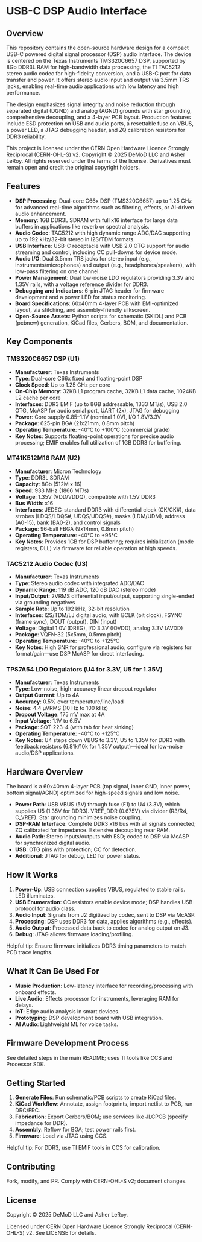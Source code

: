 # USB-C DSP Audio Interface

## Overview

This repository contains the open-source hardware design for a compact USB-C powered digital signal processor (DSP) audio interface. The device is centered on the Texas Instruments TMS320C6657 DSP, supported by 8Gb DDR3L RAM for high-bandwidth data processing, the TI TAC5212 stereo audio codec for high-fidelity conversion, and a USB-C port for data transfer and power. It offers stereo audio input and output via 3.5mm TRS jacks, enabling real-time audio applications with low latency and high performance.

The design emphasizes signal integrity and noise reduction through separated digital (DGND) and analog (AGND) grounds with star grounding, comprehensive decoupling, and a 4-layer PCB layout. Production features include ESD protection on USB and audio ports, a resettable fuse on VBUS, a power LED, a JTAG debugging header, and ZQ calibration resistors for DDR3 reliability.

This project is licensed under the CERN Open Hardware Licence Strongly Reciprocal (CERN-OHL-S) v2. Copyright © 2025 DeMoD LLC and Asher LeRoy. All rights reserved under the terms of the license. Derivatives must remain open and credit the original copyright holders.

## Features

- **DSP Processing**: Dual-core C66x DSP (TMS320C6657) up to 1.25 GHz for advanced real-time algorithms such as filtering, effects, or AI-driven audio enhancement.
- **Memory**: 1GB DDR3L SDRAM with full x16 interface for large data buffers in applications like reverb or spectral analysis.
- **Audio Codec**: TAC5212 with high dynamic range ADC/DAC supporting up to 192 kHz/32-bit stereo in I2S/TDM formats.
- **USB Interface**: USB-C receptacle with USB 2.0 OTG support for audio streaming and control, including CC pull-downs for device mode.
- **Audio I/O**: Dual 3.5mm TRS jacks for stereo input (e.g., instruments/microphones) and output (e.g., headphones/speakers), with low-pass filtering on one channel.
- **Power Management**: Dual low-noise LDO regulators providing 3.3V and 1.35V rails, with a voltage reference divider for DDR3.
- **Debugging and Indicators**: 6-pin JTAG header for firmware development and a power LED for status monitoring.
- **Board Specifications**: 60x40mm 4-layer PCB with EMI-optimized layout, via stitching, and assembly-friendly silkscreen.
- **Open-Source Assets**: Python scripts for schematic (SKiDL) and PCB (pcbnew) generation, KiCad files, Gerbers, BOM, and documentation.

## Key Components

### TMS320C6657 DSP (U1)
- **Manufacturer**: Texas Instruments
- **Type**: Dual-core C66x fixed and floating-point DSP
- **Clock Speed**: Up to 1.25 GHz per core
- **On-Chip Memory**: 32KB L1 program cache, 32KB L1 data cache, 1024KB L2 cache per core
- **Interfaces**: DDR3 EMIF (up to 8GB addressable, 1333 MT/s), USB 2.0 OTG, McASP for audio serial port, UART (2x), JTAG for debugging
- **Power**: Core supply 0.85–1.1V (nominal 1.0V), I/O 1.8V/3.3V
- **Package**: 625-pin BGA (21x21mm, 0.8mm pitch)
- **Operating Temperature**: -40°C to +100°C (commercial grade)
- **Key Notes**: Supports floating-point operations for precise audio processing; EMIF enables full utilization of 1GB DDR3 for buffering.

### MT41K512M16 RAM (U2)
- **Manufacturer**: Micron Technology
- **Type**: DDR3L SDRAM
- **Capacity**: 8Gb (512M x 16)
- **Speed**: 933 MHz (1866 MT/s)
- **Voltage**: 1.35V (VDD/VDDQ), compatible with 1.5V DDR3
- **Bus Width**: x16
- **Interfaces**: JEDEC-standard DDR3 with differential clock (CK/CK#), data strobes (LDQS/LDQS#, UDQS/UDQS#), masks (LDM/UDM), address (A0-15), bank (BA0-2), and control signals
- **Package**: 96-ball FBGA (9x14mm, 0.8mm pitch)
- **Operating Temperature**: -40°C to +95°C
- **Key Notes**: Provides 1GB for DSP buffering; requires initialization (mode registers, DLL) via firmware for reliable operation at high speeds.

### TAC5212 Audio Codec (U3)
- **Manufacturer**: Texas Instruments
- **Type**: Stereo audio codec with integrated ADC/DAC
- **Dynamic Range**: 119 dB ADC, 120 dB DAC (stereo mode)
- **Input/Output**: 2VRMS differential input/output, supporting single-ended via grounding negatives
- **Sample Rate**: Up to 192 kHz, 32-bit resolution
- **Interfaces**: I2S/TDM/LJ digital audio, with BCLK (bit clock), FSYNC (frame sync), DOUT (output), DIN (input)
- **Voltage**: Digital 1.0V (DREG), I/O 3.3V (IOVDD), analog 3.3V (AVDD)
- **Package**: VQFN-32 (5x5mm, 0.5mm pitch)
- **Operating Temperature**: -40°C to +125°C
- **Key Notes**: High SNR for professional audio; configure via registers for format/gain—use DSP McASP for direct interfacing.

### TPS7A54 LDO Regulators (U4 for 3.3V, U5 for 1.35V)
- **Manufacturer**: Texas Instruments
- **Type**: Low-noise, high-accuracy linear dropout regulator
- **Output Current**: Up to 4A
- **Accuracy**: 0.5% over temperature/line/load
- **Noise**: 4.4 µVRMS (10 Hz to 100 kHz)
- **Dropout Voltage**: 175 mV max at 4A
- **Input Voltage**: 1.1V to 6.5V
- **Package**: SOT-223-4 (with tab for heat sinking)
- **Operating Temperature**: -40°C to +125°C
- **Key Notes**: U4 steps down VBUS to 3.3V; U5 to 1.35V for DDR3 with feedback resistors (6.81k/10k for 1.35V output)—ideal for low-noise audio/DSP applications.

## Hardware Overview

The board is a 60x40mm 4-layer PCB (top signal, inner GND, inner power, bottom signal/AGND) optimized for high-speed signals and low noise.

- **Power Path**: USB VBUS (5V) through fuse (F1) to U4 (3.3V), which supplies U5 (1.35V for DDR3). VREF_DDR (0.675V) via divider (R3/R4, C_VREF). Star grounding minimizes noise coupling.
- **DSP-RAM Interface**: Complete DDR3 x16 bus with all signals connected; ZQ calibrated for impedance. Extensive decoupling near RAM.
- **Audio Path**: Stereo inputs/outputs with ESD; codec to DSP via McASP for synchronized digital audio.
- **USB**: OTG pins with protection; CC for detection.
- **Additional**: JTAG for debug, LED for power status.

## How It Works

1. **Power-Up**: USB connection supplies VBUS, regulated to stable rails. LED illuminates.
2. **USB Enumeration**: CC resistors enable device mode; DSP handles USB protocol for audio class.
3. **Audio Input**: Signals from J2 digitized by codec, sent to DSP via McASP.
4. **Processing**: DSP uses DDR3 for data, applies algorithms (e.g., effects).
5. **Audio Output**: Processed data back to codec for analog output on J3.
6. **Debug**: JTAG allows firmware loading/profiling.

Helpful tip: Ensure firmware initializes DDR3 timing parameters to match PCB trace lengths.

## What It Can Be Used For

- **Music Production**: Low-latency interface for recording/processing with onboard effects.
- **Live Audio**: Effects processor for instruments, leveraging RAM for delays.
- **IoT**: Edge audio analysis in smart devices.
- **Prototyping**: DSP development board with USB integration.
- **AI Audio**: Lightweight ML for voice tasks.

## Firmware Development Process

See detailed steps in the main README; uses TI tools like CCS and Processor SDK.

## Getting Started

1. **Generate Files**: Run schematic/PCB scripts to create KiCad files.
2. **KiCad Workflow**: Annotate, assign footprints, import netlist to PCB, run DRC/ERC.
3. **Fabrication**: Export Gerbers/BOM; use services like JLCPCB (specify impedance for DDR).
4. **Assembly**: Reflow for BGA; test power rails first.
5. **Firmware**: Load via JTAG using CCS.

Helpful tip: For DDR3, use TI EMIF tools in CCS for calibration.

## Contributing

Fork, modify, and PR. Comply with CERN-OHL-S v2; document changes.

## License

Copyright © 2025 DeMoD LLC and Asher LeRoy.

Licensed under CERN Open Hardware Licence Strongly Reciprocal (CERN-OHL-S) v2. See LICENSE for details.
